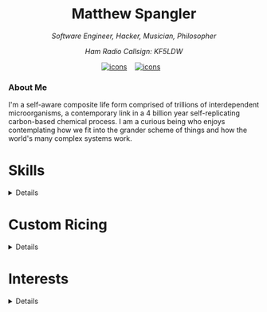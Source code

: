  

<body>
  <div class="c1">
    <div align="center">
      <h1>Matthew Spangler</h1><em>Software Engineer, Hacker, Musician, Philosopher</em>
      <p><em>Ham Radio Callsign: KF5LDW</em></p>
      <div>
        <a href="https://www.linkedin.com/in/mattspangler-tech/"><img height="30" src="https://skillicons.dev/icons?i=linkedin" alt="icons"></a> &nbsp;&nbsp; <a href="https://unix.stackexchange.com/users/572504/nebulasurfer/"><img height="30" src="https://skillicons.dev/icons?i=stackoverflow" alt="icons"></a> &nbsp;&nbsp;
      </div>
    </div>
  </div>
  <div>
    <h3>About Me</h3>
    <p>I'm a self-aware composite life form comprised of trillions of interdependent microorganisms, a contemporary link in a 4 billion year self-replicating carbon-based chemical process. I am a curious being who enjoys contemplating how we fit into the grander scheme of things and how the world's many complex systems work.</p>
  </div>
  <h1>Skills</h1>
  <details>
    <table>
      <tr>
        <th>Programming Languages</th>
        <th>Automation</th>
        <th>Networking</th>
        <th>Security</th>
      </tr>
      <tr>
        <td valign="top">
          <div><img title="C" height="25" src="https://img.shields.io/badge/c-%2300599C.svg?style=for-the-badge&amp;logo=C&amp;logoColor=white" alt="icons"></div>
          <div><img title="C++" height="25" src="https://img.shields.io/badge/c++-%2300599C.svg?style=for-the-badge&amp;logo=c%2B%2B&amp;logoColor=white" alt="icons"></div>
          <div><img title="C#" height="25" src="https://img.shields.io/badge/c%23-%23239120.svg?style=for-the-badge&amp;logo=c-sharp&amp;logoColor=white" alt="icons"></div>
          <div><img title="Rust" height="25" src="https://img.shields.io/badge/rust-%23000000.svg?style=for-the-badge&amp;logo=rust&amp;logoColor=white" alt="icons"></div>
          <div><img title="Python" height="25" src="https://img.shields.io/badge/python-3670A0?style=for-the-badge&amp;logo=python&amp;logoColor=ffdd54" alt="icons"></div>
          <div><img title="Elisp" height="25" src="https://img.shields.io/badge/Elisp-%237F5AB6.svg?&amp;style=for-the-badge&amp;logo=gnu-emacs&amp;logoColor=white" alt="icons"></div>
          <div><img title="Bash" height="25" src="https://img.shields.io/badge/Bash-%23121011.svg?style=for-the-badge&amp;logo=gnu-bash&amp;logoColor=white" alt="icons"></div>
          <div><img title="Javascript" height="25" src="https://img.shields.io/badge/javascript-%23323330.svg?style=for-the-badge&amp;logo=javascript&amp;logoColor=%23F7DF1E" alt="icons"></div>
          <div><img title="HTML5" height="25" src="https://img.shields.io/badge/html5-%23E34F26.svg?style=for-the-badge&amp;logo=html5&amp;logoColor=white" alt="icons"></div>
          <div><img title="CSS" height="25" src="https://img.shields.io/badge/css3-%231572B6.svg?style=for-the-badge&amp;logo=css3&amp;logoColor=white" alt="icons"></div>
        </td>
        <td valign="top">
          <div><img title="HTML5" height="25" src="https://img.shields.io/badge/robotframework-%43B02A?style=for-the-badge&amp;logo=robotframework&amp;logoColor=white&amp;color=00c0b5" alt="icons"></div>
          <div><img title="HTML5" height="25" src="https://img.shields.io/badge/-selenium-%43B02A?style=for-the-badge&amp;logo=selenium&amp;logoColor=white" alt="icons"></div>
          <div><img title="HTML5" height="25" src="https://img.shields.io/badge/ansible-%43B02A?style=for-the-badge&amp;logo=ansible&amp;logoColor=white&amp;color=black" alt="icons"></div>
          <div><img title="HTML5" height="25" src="https://img.shields.io/badge/OpenCV-%43B02A?style=for-the-badge&amp;logo=OpenCV&amp;logoColor=lightgreen&amp;color=blue" alt="icons"></div>
          <div><img title="HTML5" height="25" src="https://img.shields.io/badge/pandas-%43B02A?style=for-the-badge&amp;logo=pandas&amp;logoColor=white&amp;color=darkblue" alt="icons"></div>
        </td>
        <td valign="top">
          <div><img title="HTML5" height="25" src="https://img.shields.io/badge/cisco_ios_xe%2Fxr%2Fnxos-%43B02A?style=for-the-badge&amp;logo=cisco&amp;logoColor=white&amp;color=blue" alt="icons"></div>
          <div><img title="HTML5" height="25" src="https://img.shields.io/badge/mikrotik_routeros-%43B02A?style=for-the-badge&amp;i&amp;logoColor=white&amp;color=cyan" alt="icons"></div>
          <div><img title="HTML5" height="25" src="https://img.shields.io/badge/ubiquiti_unifi_os-%43B02A?style=for-the-badge&amp;logo=ubiquiti&amp;logoColor=white&amp;color=darkblue" alt="icons"></div>
          <div><img title="HTML5" height="25" src="https://img.shields.io/badge/edgerouter_edge_os-%43B02A?style=for-the-badge&amp;logoColor=white&amp;color=black" alt="icons"></div>
          <div><img title="HTML5" height="25" src="https://img.shields.io/badge/pfsense-%43B02A?style=for-the-badge&amp;logo=pfsense&amp;logoColor=white&amp;color=212121" alt="icons"></div>
          <div><img title="HTML5" height="25" src="https://img.shields.io/badge/opnsense-%43B02A?style=for-the-badge&amp;logo=opnsense&amp;logoColor=white&amp;color=D94F00" alt="icons"></div>
          <div><img title="HTML5" height="25" src="https://img.shields.io/badge/openwrt-%43B02A?style=for-the-badge&amp;logo=openwrt&amp;logoColor=white&amp;color=00B5E2" alt="icons"></div>
        </td>
        <td valign="top">
          <div><img title="HTML5" height="25" src="https://img.shields.io/badge/qubes_os-%43B02A?style=for-the-badge&amp;logo=qubesos&amp;logoColor=white&amp;color=00B5E2" alt="icons"></div>
          <div><img title="HTML5" height="25" src="https://img.shields.io/badge/coreboot-%43B02A?style=for-the-badge&amp;logo=coreboot&amp;logoColor=white&amp;color=grey" alt="icons"></div>
          <div><img title="HTML5" height="25" src="https://img.shields.io/badge/gnupg-%43B02A?style=for-the-badge&amp;logo=gnuprivacyguard&amp;logoColor=white&amp;color=0093DD" alt="icons"></div>
          <div><img title="HTML5" height="25" src="https://img.shields.io/badge/selinux-%43B02A?style=for-the-badge&amp;logo=selinux&amp;logoColor=white&amp;color=FCC624" alt="icons"></div>
        </td>
      </tr>
      <tr>
        <th>Virtualization</th>
        <th>Nix</th>
        <th>Pentesting</th>
        <th>Electronics</th>
      </tr>
      <tr>
        <td valign="top">
          <div><img title="HTML5" height="25" src="https://img.shields.io/badge/proxmox-%43B02A?style=for-the-badge&amp;logo=proxmox&amp;logoColor=white&amp;color=E57000" alt="icons"></div>
          <div><img title="HTML5" height="25" src="https://img.shields.io/badge/kubernetes-%43B02A?style=for-the-badge&amp;logo=kubernetes&amp;logoColor=white&amp;color=326CE5" alt="icons"></div>
          <div><img title="HTML5" height="25" src="https://img.shields.io/badge/xenserver-%43B02A?style=for-the-badge&amp;logo=xenserver&amp;logoColor=white&amp;color=000000" alt="icons"></div>
          <div><img title="HTML5" height="25" src="https://img.shields.io/badge/docker-%43B02A?style=for-the-badge&amp;logo=docker&amp;logoColor=white&amp;color=2496ED" alt="icons"></div>
          <div><img title="HTML5" height="25" src="https://img.shields.io/badge/podman-%43B02A?style=for-the-badge&amp;logo=podman&amp;logoColor=white&amp;color=892CA0" alt="icons"></div>
          <div><img title="HTML5" height="25" src="https://img.shields.io/badge/kvm-%43B02A?style=for-the-badge&amp;logo=kvm&amp;logoColor=white&amp;color=FF6600" alt="icons"></div>
          <div><img title="HTML5" height="25" src="https://img.shields.io/badge/vagrant-%43B02A?style=for-the-badge&amp;logo=vagrant&amp;logoColor=white&amp;color=1868F2" alt="icons"></div>
        </td>
        <td valign="top">
          <div><img title="HTML5" height="25" src="https://img.shields.io/badge/arch_linux-%43B02A?style=for-the-badge&amp;logo=archlinux&amp;logoColor=white&amp;color=1793D1" alt="icons"></div>
          <div><img title="HTML5" height="25" src="https://img.shields.io/badge/debian-%43B02A?style=for-the-badge&amp;logo=debian&amp;logoColor=white&amp;color=A81D33" alt="icons"></div>
          <div><img title="HTML5" height="25" src="https://img.shields.io/badge/arch_linux-%43B02A?style=for-the-badge&amp;logo=archlinux&amp;logoColor=white&amp;color=1793D1" alt="icons"></div>
          <div><img title="HTML5" height="25" src="https://img.shields.io/badge/Red%20Hat%20Enterprise%20Linux-%43B02A?style=for-the-badge&amp;logo=redhat&amp;logoColor=white&amp;color=EE0000" alt="icons"></div>
          <div><img title="HTML5" height="25" src="https://img.shields.io/badge/opensuse-%43B02A?style=for-the-badge&amp;logo=opensuse&amp;logoColor=white&amp;color=73BA25" alt="icons"></div>
          <div><img title="HTML5" height="25" src="https://img.shields.io/badge/freebsd-%43B02A?style=for-the-badge&amp;logo=freebsd&amp;logoColor=white&amp;color=AB2B28" alt="icons"></div>
          <div><img title="HTML5" height="25" src="https://img.shields.io/badge/flatpak-%43B02A?style=for-the-badge&amp;logo=flatpak&amp;logoColor=white&amp;color=1793D1" alt="icons"></div>
        </td>
        <td valign="top">
          <div>
              <img title="HTML5" height="25" src="https://img.shields.io/badge/metasploit-%43B02A?style=for-the-badge&amp;logo=metasploit&amp;logoColor=white&amp;color=ED1C24" alt="icons">
          </div>
          <div>
            <img title="HTML5" height="25" src="https://img.shields.io/badge/nmap-%43B02A?style=for-the-badge&amp;logo=nmap&amp;logoColor=white&amp;color=E1672D" alt="icons">
          </div>
          <div>
            <img title="HTML5" height="25" src="https://img.shields.io/badge/wireshark-%43B02A?style=for-the-badge&amp;logo=wireshark&amp;logoColor=white&amp;color=1679A7" alt="icons">
          </div>
          <div>
            <img title="HTML5" height="25" src="https://img.shields.io/badge/ettercap-%43B02A?style=for-the-badge&amp;logo=ettercap&amp;logoColor=white&amp;color=000000" alt="icons">
          </div>
          <div>
            <img title="HTML5" height="25" src="https://img.shields.io/badge/aircrack_ng-%43B02A?style=for-the-badge&amp;logo=aircrack-ng&amp;logoColor=white&amp;color=1679A7" alt="icons">
          </div>
          <div>
            <img title="HTML5" height="25" src="https://img.shields.io/badge/badusb-%43B02A?style=for-the-badge&amp;logo=badusb&amp;logoColor=white&amp;color=000000" alt="icons">
          </div>
        </td>
        <td valign="top">
          <div>
          <img title="HTML5" height="25" src="https://img.shields.io/badge/arduino-%43B02A?style=for-the-badge&amp;logo=arduino&amp;logoColor=white&amp;color=00979D" alt="icons">
          </div>
          <div>
          <img title="HTML5" height="25" src="https://img.shields.io/badge/raspberry_pi-%43B02A?style=for-the-badge&amp;logo=raspberrypi&amp;logoColor=white&amp;color=C51A4A" alt="icons">
          </div>
          <div>
            <img title="HTML5" height="25" src="https://img.shields.io/badge/z80-%43B02A?style=for-the-badge&amp;logo=Z80&amp;logoColor=white&amp;color=000000" alt="icons">
          </div>
            <div>
                <img title="HTML5" height="25" src="https://img.shields.io/badge/pickit4-%43B02A?style=for-the-badge&amp;logo=microchip&amp;logoColor=white&amp;color=000000" alt="icons">
                </div>
         <div> 
          <img title="HTML5" height="25" src="https://img.shields.io/badge/flipper_zero-%43B02A?style=for-the-badge&amp;logo=flipperzero&amp;logoColor=white&amp;color=000000" alt="icons">
                </div>
         <div
                        <img title="HTML5" height="25" src="https://img.shields.io/badge/hackrf-%43B02A?style=for-the-badge&amp;logo=hackrf&amp;logoColor=white&amp;color=000000" alt="icons">
                </div>
        </td>
      </tr>
      <tr>
        <th>Editors</th>
        <th>CI/CD</th>
        <th>Workflow</th>
        <th>Monitoring</th>
      </tr>
      <tr>
        <td valign="top">
            <div>
                <img title="HTML5" height="25" src="https://img.shields.io/badge/emacs-%43B02A?style=for-the-badge&amp;logo=gnuemacs&amp;logoColor=white&amp;color=7F5AB6" alt="icons">
            </div>
          <div>
                <img title="HTML5" height="25" src="https://img.shields.io/badge/intellij-%43B02A?style=for-the-badge&amp;logo=intellijidea&amp;logoColor=white&amp;color=000000" alt="icons">
          </div>
          <div>
                <img title="HTML5" height="25" src="https://img.shields.io/badge/visual_studio_code-%43B02A?style=for-the-badge&amp;logo=visualstudiocode&amp;logoColor=white&amp;color=007ACC" alt="icons">
          </div>
          <div>
                <img title="HTML5" height="25" src="https://img.shields.io/badge/vim-%43B02A?style=for-the-badge&amp;logo=vim&amp;logoColor=white&amp;color=019733" alt="icons">
            </div>
          <div>
            <img title="HTML5" height="25" src="https://img.shields.io/badge/godot-%43B02A?style=for-the-badge&amp;logo=godotengine&amp;logoColor=white&amp;color=478CBF" alt="icons">
          </div>
        </td>
        <td valign="top">
          <div>
            <img title="HTML5" height="25" src="https://img.shields.io/badge/jenkins-%43B02A?style=for-the-badge&amp;logo=jenkins&amp;logoColor=white&amp;color=D24939" alt="icons">
          </div>
          <div>
            <img title="HTML5" height="25" src="https://img.shields.io/badge/gitlab-%43B02A?style=for-the-badge&amp;logo=gitlab&amp;logoColor=white&amp;color=FCA121" alt="icons">
          </div>
        </td>
        <td valign="top">
          <div>
            <img title="HTML5" height="25" src="https://img.shields.io/badge/jira-%43B02A?style=for-the-badge&amp;logo=jira&amp;logoColor=white&amp;color=0052CC" alt="icons">
          </div>
          <div>
            <img title="HTML5" height="25" src="https://img.shields.io/badge/org_mode-%43B02A?style=for-the-badge&amp;logo=orgmode&amp;logoColor=white&amp;color=77AA99" alt="icons">
          </div>
        </td>
        <td valign="top">
          <div>
            <img title="HTML5" height="25" src="https://img.shields.io/badge/grafana-%43B02A?style=for-the-badge&amp;logo=grafana&amp;logoColor=white&amp;color=F46800" alt="icons">
          </div>
          <div>
            <img title="HTML5" height="25" src="https://img.shields.io/badge/zabbix-%43B02A?style=for-the-badge&amp;logo=zabbix&amp;logoColor=white&amp;color=FF0000" alt="icons">
          </div>
          <div>
            <img title="HTML5" height="25" src="https://img.shields.io/badge/nagios-%43B02A?style=for-the-badge&amp;logo=nagios&amp;logoColor=white&amp;color=CC0000" alt="icons">
          </div>
          <div>
            <img title="HTML5" height="25" src="https://img.shields.io/badge/snort-%43B02A?style=for-the-badge&amp;logo=snort&amp;logoColor=white&amp;color=CC0000" alt="icons">
          </div>
          <div>
            <img title="HTML5" height="25" src="https://img.shields.io/badge/tripwire-%43B02A?style=for-the-badge&amp;logo=tripwire&amp;logoColor=white&amp;color=CC0000" alt="icons">
          </div>
        </td>
      </tr>
    </table>
  </details>
  <h1>Custom Ricing</h1>
  <details>
    <table>
      <tr>
        <th>i3wm</th>
        <th>bspwm</th>
      </tr>
      <tr>
        <td valign="top"><img title="HTML5" width="512" src="https://raw.githubusercontent.com/matthewspangler/i3wm-retrowave-dotfiles/master/screenshot.jpg" alt="icons"></td>
        <td valign="top"><img title="HTML5" width="512" src="https://raw.githubusercontent.com/matthewspangler/bspwm-laputa-dotfiles/master/screenshot.png" alt="icons"></td>
      </tr>
      <tr>
        <th>qtile</th>
        <th>awesomewm</th>
      </tr>
      <tr>
        <td valign="top"><img title="HTML5" width="512" src="https://raw.githubusercontent.com/matthewspangler/dotfiles/qtile/screenshot2.png" alt="icons"> <img title="HTML5" width="512" src="https://raw.githubusercontent.com/matthewspangler/dotfiles/qtile/screenshot.png" alt="icons"></td>
        <td valign="top"><img title="HTML5" width="512" src="https://raw.githubusercontent.com/matthewspangler/dotfiles/awesomewm/screenshot.png" alt="icons"></td>
      </tr>
    </table>
  </details>
  <h1>Interests</h1>
  <details>
    <div>
      <ul>
        <li>Pixel art</li>
      </ul>
    </div>
    <div>
      <ul>
        <li>Roguelike games</li>
      </ul>
    </div>
    <div>
      <ul>
        <li>Epistemology</li>
      </ul>
    </div>
    <div>
      <ul>
        <li>Philosophy of science</li>
      </ul>
    </div>
    <div>
      <ul>
        <li>80's synthesizers</li>
      </ul>
    </div>
    <div>
      <ul>
        <li>Jazz composition</li>
      </ul>
    </div>
    <div>
      <ul>
        <li>Physics</li>
      </ul>
    </div>
    <div>
      <ul>
        <li>Evolutionary biology</li>
      </ul>
    </div>
    <div>
      <ul>
        <li>Cybersecurity</li>
      </ul>
    </div>
    <h2>Favorite Books</h2>
    <div>
      <ul>
        <li>Pale Blue Dot by Carl Sagan</li>
      </ul>
    </div>
    <div>
      <ul>
        <li>The Anthropocene Reviewed by John Green</li>
      </ul>
    </div>
    <div>
      <ul>
        <li>The Rebel by Albert Camus</li>
      </ul>
    </div>
    <div>
      <ul>
        <li>Foundations by Isaac Asimov</li>
      </ul>
    </div>
    <div>
      <ul>
        <li>The Pleasure of Finding Things Out by Richard Feynman</li>
      </ul>
    </div>
    <div>
      <ul>
        <li>The Denial of Death by Earnest Becker</li>
      </ul>
    </div>
    <div>
      <ul>
        <li>Dune by Frank Herbert</li>
      </ul>
    </div>
    <div>
      <ul>
        <li>The History of Western Philosophy by Bertrand Russel</li>
      </ul>
    </div>
  </details>
</body>
</html>
